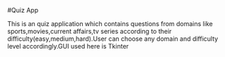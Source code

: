 #Quiz App 

This is an quiz application which contains questions from domains like sports,movies,current affairs,tv series according to their difficulty(easy,medium,hard).User can choose any domain and difficulty level accordingly.GUI used here is Tkinter
